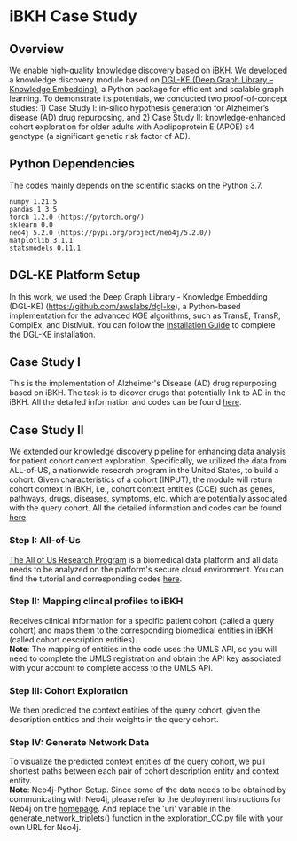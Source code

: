 # iBKH Case Study
## Overview
We enable high-quality knowledge discovery based on iBKH. We developed a knowledge discovery module based on [DGL-KE (Deep Graph Library – Knowledge Embedding)](https://aws-dglke.readthedocs.io/en/latest/), a Python package for efficient and scalable graph learning. To demonstrate its potentials, we conducted two proof-of-concept studies: 1) Case Study I: in-silico hypothesis generation for Alzheimer’s disease (AD) drug repurposing, and 2) Case Study II: knowledge-enhanced cohort exploration for older adults with Apolipoprotein E (APOE) ε4 genotype (a significant genetic risk factor of AD).

## Python Dependencies
The codes mainly depends on the scientific stacks on the Python 3.7.
```
numpy 1.21.5
pandas 1.3.5
torch 1.2.0 (https://pytorch.org/)
sklearn 0.0
neo4j 5.2.0 (https://pypi.org/project/neo4j/5.2.0/)
matplotlib 3.1.1
statsmodels 0.11.1
```

## DGL-KE Platform Setup
In this work, we used the Deep Graph Library - Knowledge Embedding (DGL-KE) (https://github.com/awslabs/dgl-ke), a Python-based implementation for the advanced KGE algorithms, such as TransE, TransR, ComplEx, and DistMult. You can follow the [Installation Guide](https://dglke.dgl.ai/doc/install.html) to complete the DGL-KE installation.

## Case Study I
This is the implementation of Alzheimer's Disease (AD) drug repurposing based on iBKH. The task is to dicover drugs that potentially link to AD in the iBKH. All the detailed information and codes can be found [here](https://github.com/wcm-wanglab/iBKH/blob/main/Codes/Case_Study-AD_Drug_Repurposing.ipynb).

## Case Study II
We extended our knowledge discovery pipeline for enhancing data analysis for patient cohort context exploration. Specifically, we utilized the data from ALL-of-US, a nationwide research program in the United States, to build a cohort. Given characteristics of a cohort (INPUT), the module will return cohort context in iBKH, i.e., cohort context entities (CCE) such as genes, pathways, drugs, diseases, symptoms, etc. which are potentially associated with the query cohort. All the detailed information and codes can be found [here](https://github.com/wcm-wanglab/iBKH/blob/main/Codes/Cohort%20Context%20Exploration.ipynb).
### Step I: All-of-Us
[The All of Us Research Program](https://www.researchallofus.org/) is a biomedical data platform and all data needs to be analyzed on the platform's secure cloud environment. You can find the tutorial and corresponding codes [here](https://github.com/wcm-wanglab/iBKH/blob/main/Codes/All-of-Us/AllofUs_tutorial.ipynb).
### Step II: Mapping clincal profiles to iBKH
Receives clinical information for a specific patient cohort (called a query cohort) and maps them to the corresponding biomedical entities in iBKH (called cohort description entities). </br>
<b>Note</b>: The mapping of entities in the code uses the UMLS API, so you will need to complete the UMLS registration and obtain the API key associated with your account to complete access to the UMLS API.
### Step III: Cohort Exploration
We then predicted the context entities of the query cohort, given the description entities and their weights in the query cohort. 
### Step IV: Generate Network Data
To visualize the predicted context entities of the query cohort, we pull shortest paths between each pair of cohort description entity and context entity. </br>
<b>Note</b>: Neo4j-Python Setup. Since some of the data needs to be obtained by communicating with Neo4j, please refer to the deployment instructions for Neo4j on the [homepage](https://github.com/wcm-wanglab/iBKH). And replace the 'uri' variable in the generate_network_triplets() function in the exploration_CC.py file with your own URL for Neo4j.


